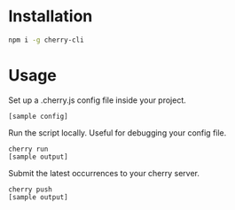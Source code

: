 # Installation

```bash
npm i -g cherry-cli
```

# Usage

Set up a .cherry.js config file inside your project.

```
[sample config]
```

Run the script locally. Useful for debugging your config file.

```
cherry run
[sample output]
```

Submit the latest occurrences to your cherry server.

```
cherry push
[sample output]
```
